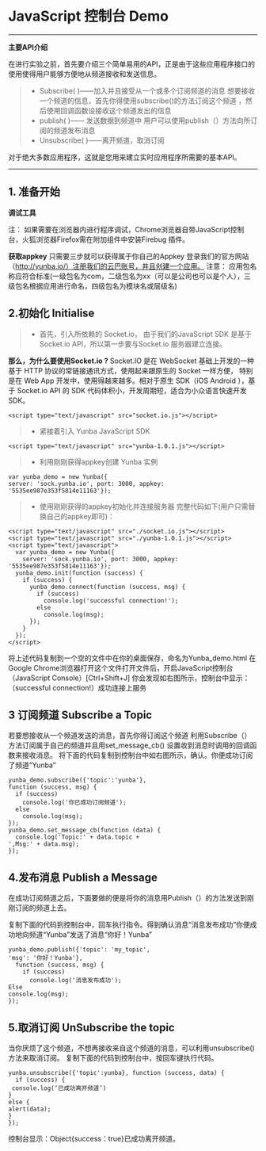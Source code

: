 ﻿# JavaScript 控制台 Demo

------
**主要API介绍**

在进行实验之前，首先要介绍三个简单易用的API，正是由于这些应用程序接口的使用使得用户能够方便地从频道接收和发送信息。


> * Subscribe( )——加入并且接受从一个或多个订阅频道的消息
    想要接收一个频道的信息，首先你得使用subscribe()的方法订阅这个频道    ，然后使用回调函数设接收这个频道发出的信息
> * publish( )—— 发送数据到频道中
    用户可以使用publish（）方法向所订阅的频道发布消息
> * Unsubscribe( )——离开频道，取消订阅

对于绝大多数应用程序，这就是您用来建立实时应用程序所需要的基本API。


------

## 1. 准备开始
**调试工具**

注： 如果需要在浏览器内进行程序调试，Chrome浏览器自带JavaScript控制台，火狐浏览器Firefox需在附加组件中安装Firebug 插件。

**获取appkey**
只需要三步就可以获得属于你自己的Appkey
登录我们的官方网站（http://yunba.io/）注册我们的云巴账号，并且创建一个应用。
注意： 应用包名称应符合标准(一级包名为com，二级包名为xx（可以是公司也可以是个人），三级包名根据应用进行命名，四级包名为模块名或层级名)

## 2.初始化  Initialise
> * 首先，引入所依赖的 Socket.io，
由于我们的JavaScript SDK 是基于Socket.io API，所以第一步要与Socket.io 服务器建立连接。

**那么，为什么要使用Socket.io ?**
Socket.IO 是在 WebSocket 基础上开发的一种基于 HTTP 协议的常链接通讯方式，使用起来跟原生的 Socket 一样方便， 特别是在 Web App 开发中，使用得越来越多。相对于原生 SDK（iOS Android ），基于 Socket.io API 的 SDK 代码体积小，开发周期短，适合为小众语言快速开发 SDK。

```
<script type="text/javascript" src="socket.io.js"></script>
```
> * 紧接着引入 Yunba JavaScript SDK
```
<script type="text/javascript" src="yunba-1.0.1.js"></script>
```
> * 利用刚刚获得appkey创建 Yunba 实例
```
var yunba_demo = new Yunba({
server: 'sock.yunba.io', port: 3000, appkey: '5535ee987e353f5814e11163'});
```
> * 使用刚刚获得的appkey初始化并连接服务器
完整代码如下(用户只需替换自己的appkey即可)：
```
<script type="text/javascript" src="./socket.io.js"></script>
<script type="text/javascript" src="./yunba-1.0.1.js"></script>
<script type="text/javascript">
  var yunba_demo = new Yunba({
    server: 'sock.yunba.io', port: 3000, appkey: '5535ee987e353f5814e11163'});
  yunba_demo.init(function (success) {
    if (success) {
      yunba_demo.connect(function (success, msg) {
        if (success)
          console.log('successful connection!');
        else
          console.log(msg);
      });
    }
  });
</script>
```
将上述代码复制到一个空的文件中在你的桌面保存，命名为Yunba_demo.html
在Google Chrome浏览器打开这个文件打开文件后，开启JavaScript控制台（JavaScript Console）[Ctrl+Shift+J]
你会发现如右图所示，控制台中显示：（successful connection!）成功连接上服务
## 3 订阅频道 Subscribe a Topic
若要想接收从一个频道发送的消息，首先你得订阅这个频道
利用Subscribe（）方法订阅属于自己的频道并且用set_message_cb() 设置收到消息时调用的回调函数来接收消息。
将下面的代码复制到控制台中如右图所示，确认。你便成功订阅了频道“Yunba”
```
yunba_demo.subscribe({'topic':'yunba'}, 
function (success, msg) {
  if (success)
    console.log('你已成功订阅频道');
  else
    console.log(msg);
});
yunba_demo.set_message_cb(function (data) {
  console.log('Topic:' + data.topic + 
',Msg:' + data.msg);
});
```
## 4.发布消息 Publish a Message
在成功订阅频道之后，下面要做的便是将你的消息用Publish（）的方法发送到刚刚订阅的频道上去。



复制下面的代码到控制台中，回车执行指令。得到确认消息“消息发布成功”你便成功地向频道“Yunba”发送了消息“你好！Yunba”
```
yunba_demo.publish({'topic': 'my_topic', 
'msg': '你好！Yunba'},
  function (success, msg) {
    if (success)
      console.log('消息发布成功');
Else
console.log(msg);
});
```
## 5.取消订阅 UnSubscribe the topic
当你厌烦了这个频道，不想再接收来自这个频道的消息，可以利用unsubscribe()方法来取消订阅。
复制下面的代码到控制台中，按回车键执行代码。
```
yunba.unsubscribe({'topic':yunba}, function (success, data) {
  if (success) {
 console.log(‘已成功离开频道’)        
} 
else {
alert(data);
}
});
```
控制台显示：Object{success：true}已成功离开频道。


